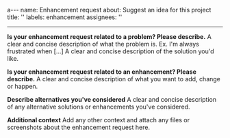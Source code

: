 a---
name: Enhancement request
about: Suggest an idea for this project
title: ''
labels: enhancement
assignees: ''

---

**Is your enhancement request related to a problem? Please describe.**
A clear and concise description of what the problem is. Ex. I'm always frustrated when [...]
A clear and concise description of the solution you'd like.

**Is your enhancement request related to an enhancement? Please describe.**
A clear and concise description of what you want to add, change or happen.

**Describe alternatives you've considered**
A clear and concise description of any alternative solutions or enhancements you've considered.

**Additional context**
Add any other context and attach any files or screenshots about the enhancement request here.
